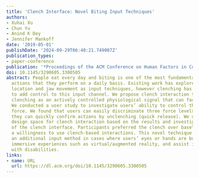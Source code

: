 ```yaml
---
title: 'Clench Interface: Novel Biting Input Techniques'
authors:
- Xuhai Xu
- Chun Yu
- Anind K Dey
- Jennifer Mankoff
date: '2019-05-01'
publishDate: '2024-09-29T06:40:21.749007Z'
publication_types:
- paper-conference
publication: '*Proceedings of the ACM Conference on Human Factors in Computing Systems*'
doi: 10.1145/3290605.3300505
abstract: People eat every day and biting is one of the most fundamental and natural
  actions that they perform on a daily basis. Existing work has explored tooth click
  location and jaw movement as input techniques, however clenching has the potential
  to add control to this input channel. We propose clench interaction that leverages
  clenching as an actively controlled physiological signal that can facilitate interactions.
  We conducted a user study to investigate users’ ability to control their clench
  force. We found that users can easily discriminate three force levels, and that
  they can quickly confirm actions by unclenching (quick release). We developed a
  design space for clench interaction based on the results and investigated the usability
  of the clench interface. Participants preferred the clench over baselines and indicated
  a willingness to use clench-based interactions. This novel technique can provide
  an additional input method in cases where users’ eyes or hands are busy, augment
  immersive experiences such as virtual/augmented reality, and assist individuals
  with disabilities.
links:
- name: URL
  url: https://dl.acm.org/doi/10.1145/3290605.3300505
---
```


